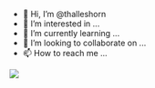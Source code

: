 - 👋 Hi, I’m @thalleshorn
- 👀 I’m interested in ...
- 🌱 I’m currently learning ...
- 💞️ I’m looking to collaborate on ...
- 📫 How to reach me ...


![](https://media.tenor.com/916eF2xecQ8AAAAd/tbbt-sheldon-cooper.gif)
